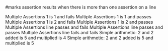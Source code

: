 #marks assertion results when there is more than one assertion on a line

Multiple Assertions 1 is 1 and fails
Multiple Assertions 1 is 1 and passes
Multiple Assertions 1 is 2 and fails
Multiple Assertions 1 is 2 and passes
Multiple Assertions line passes and fails
Multiple Assertions line passes and passes
Multiple Assertions line fails and fails
Simple arithmetic: 2 and 2 added is 5 and multiplied is 4
Simple arithmetic: 2 and 2 added is 5 and multiplied is 5

<!--
#marks assertion results when there is more than one assertion on a line

**~~Multiple Assertions 1 is 1 and fails~~**
**Multiple Assertions 1 is 1 and passes**
**~~Multiple Assertions 1 is 2 and fails~~**
Multiple Assertions 1 is **~~2~~ [1]** and passes
**~~Multiple Assertions line passes and fails~~**
**Multiple Assertions line passes and passes**
**~~Multiple Assertions line fails and fails~~**
Simple arithmetic: 2 and 2 added is **~~5~~ [4]** and multiplied is **4**
Simple arithmetic: 2 and 2 added is **~~5~~ [4]** and multiplied is **~~5~~ [4]**
-->
